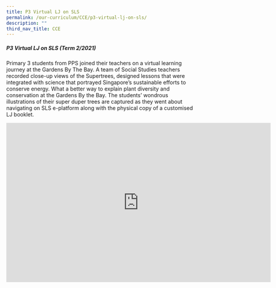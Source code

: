 ```yaml
---
title: P3 Virtual LJ on SLS
permalink: /our-curriculum/CCE/p3-virtual-lj-on-sls/
description: ""
third_nav_title: CCE
---
```

##### P3 Virtual LJ on SLS (Term 2/2021)
Primary 3 students from PPS joined their teachers on a virtual learning journey at the Gardens By The Bay. A team of Social Studies teachers recorded close-up views of the Supertrees, designed lessons that were integrated with science that portrayed Singapore’s sustainable efforts to conserve energy. What a better way to explain plant diversity and conservation at the Gardens By the Bay. The students’ wondrous illustrations of their super duper trees are captured as they went about navigating on SLS e-platform along with the physical copy of a customised LJ booklet.


<center><iframe allowfullscreen="true" height="422" width="700" frameborder="0" src="https://docs.google.com/presentation/d/e/2PACX-1vRvX10RI5XOi3_QaQNPrO5UQSPocwb9PyOmIsn21QIzLZurTNpnxfCg2A6uNyKXSOUao-mBtek8pZr5/embed?start=false&amp;loop=false&amp;delayms=3000"></iframe></center>
